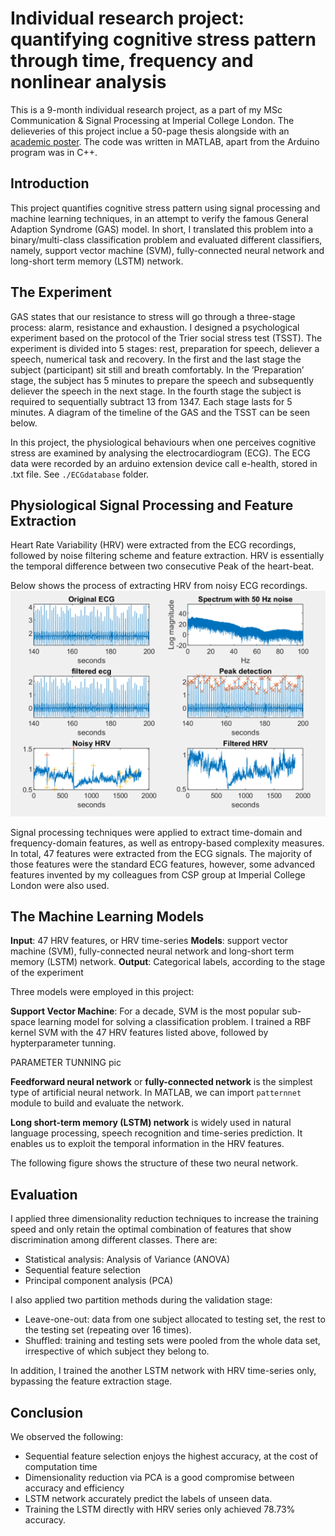 # Individual research project: quantifying cognitive stress pattern through time, frequency and nonlinear analysis

This is a 9-month individual research project, as a part of my MSc Communication & Signal Processing at Imperial College London. The delieveries of this project inclue a 50-page thesis alongside with an [academic poster](https://github.com/HermannLiang/msc-stress/blob/final/misc/poster_copy.pdf). The code was written in MATLAB, apart from the Arduino program was in C++.

## Introduction

This project quantifies cognitive stress pattern using signal processing and machine learning techniques, in an attempt to verify the famous General Adaption Syndrome (GAS) model. In short, I translated this problem into a binary/multi-class classification problem and evaluated different classifiers, namely, support vector machine (SVM), fully-connected neural network and long-short term memory (LSTM) network.

## The Experiment

GAS states that our resistance to stress will go through a three-stage process: alarm, resistance and exhaustion. I designed a psychological experiment based on the protocol of the Trier social stress test (TSST). The experiment is divided into 5 stages: rest, preparation for speech, deliever a speech, numerical task and recovery. In the first and the last stage the subject (participant) sit still and breath comfortably.  In the ’Preparation’ stage, the subject has 5 minutes to prepare the speech and subsequently deliever the speech in the next stage. In the fourth stage the subject is required to sequentially subtract 13 from 1347. Each stage lasts for 5 minutes. A diagram of the timeline of the GAS and the TSST can be seen below.

In this project, the physiological behaviours when one perceives cognitive stress are examined by analysing the electrocardiogram (ECG). The ECG data were recorded by an arduino extension device call e-health, stored in .txt file. See `./ECGdatabase` folder.

## Physiological Signal Processing and Feature Extraction

Heart Rate Variability (HRV) were extracted from the ECG recordings, followed by noise filtering scheme and feature extraction. HRV is essentially the temporal difference between two consecutive Peak of the heart-beat. 

Below shows the process of extracting HRV from noisy ECG recordings.
![alt text](https://github.com/HermannLiang/msc-stress/blob/final/misc/ecg_hrv.png "ECG to HRV example")

Signal processing techniques were applied to extract time-domain and frequency-domain features, as well as entropy-based complexity measures. In total, 47 features were extracted from the ECG signals. The majority of those features were the standard ECG features, however, some advanced features invented by my colleagues from CSP group at Imperial College London were also used.

## The Machine Learning Models

**Input**: 47 HRV features, or HRV time-series
**Models**: support vector machine (SVM), fully-connected neural network and long-short term memory (LSTM) network.
**Output**: Categorical labels, according to the stage of the experiment

Three models were employed in this project:

**Support Vector Machine**: For a decade, SVM is the most popular sub-space learning model for solving a classification problem. I trained a RBF kernel SVM with the 47 HRV features listed above, followed by hypterparameter tunning.

PARAMETER TUNNING pic

**Feedforward neural network** or **fully-connected network** is the simplest type of artificial neural network. In MATLAB, we can import `patternnet` module to build and evaluate the network.

**Long short-term memory (LSTM) network** is widely used in natural language processing, speech
recognition and time-series prediction. It enables us to exploit the temporal information in the HRV features.

The following figure shows the structure of these two neural network.

## Evaluation

I applied three dimensionality reduction techniques to increase the training speed and only retain the optimal combination of features that show discrimination among different classes. There are:

* Statistical analysis: Analysis of Variance (ANOVA)
* Sequential feature selection
* Principal component analysis (PCA) 

I also applied two partition methods during the validation stage:

* Leave-one-out: data from one subject allocated to testing set, the rest to the testing set (repeating over 16 times).
* Shuffled: training and testing sets were pooled from the whole data set, irrespective of which subject they belong to.

In addition, I trained the another LSTM network with HRV time-series only, bypassing the feature extraction stage. 

## Conclusion

We observed the following:

* Sequential feature selection enjoys the highest accuracy, at the cost of computation time
* Dimensionality reduction via PCA is a good compromise between accuracy and efficiency
* LSTM network accurately predict the labels of unseen data.
* Training the LSTM directly with HRV series only achieved 78.73% accuracy.
